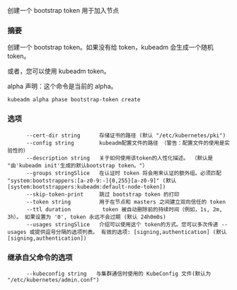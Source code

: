 
创建一个 bootstrap token 用于加入节点


### 摘要



创建一个 bootstrap token。如果没有给 token，kubeadm 会生成一个随机 token。

或者，您可以使用 kubeadm token。

alpha 声明：这个命令是当前的 alpha。

```
kubeadm alpha phase bootstrap-token create
``` 



### 选项

```
      --cert-dir string      存储证书的路径 (默认 "/etc/kubernetes/pki")
      --config string        kubeadm配置文件的路径 （警告：配置文件的使用是实验性的）
      --description string   关于如何使用该token的人性化描述。 （默认是 "由'kubeadm init'生成的默认bootstrap token。"）
      --groups stringSlice   在认证时 token 将会用来认证的额外组。必须匹配 "system:bootstrappers:[a-z0-9:-]{0,255}[a-z0-9]" (默认 [system:bootstrappers:kubeadm:default-node-token])
      --skip-token-print     跳过 bootstrap token 的打印
      --token string         用于在节点和 masters 之间建立双向信任的 token
      --ttl duration          token 被自动删除前的持续时间（例如，1s, 2m, 3h）。 如果设置为 '0', token 永远不会过期 (默认 24h0m0s)
      --usages stringSlice   介绍可以使用这个 token的方式。您可以多次传递 --usages 或提供逗号分隔的选项列表。 有效的选项: [signing,authentication] (默认 [signing,authentication])
```




### 继承自父命令的选项

```
      --kubeconfig string   与集群通信时使用的 KubeConfig 文件(默认为 "/etc/kubernetes/admin.conf")
```


